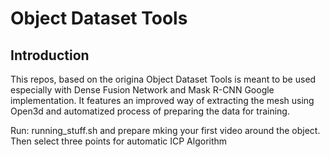 # Object Dataset Tools

## Introduction

This repos, based on the origina Object Dataset Tools is meant to be used especially with Dense Fusion Network and Mask R-CNN Google implementation.
It features an improved way of extracting the mesh using Open3d and automatized process of preparing the data for training. 

Run: running_stuff.sh and prepare mking your first video around the object. Then select three points for automatic ICP Algorithm

